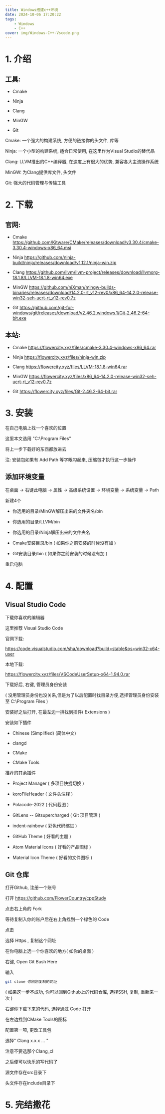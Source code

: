 ```yaml
---
title: Windows搭建c++环境
date: 2024-10-06 17:20:22
tags:
    - Windows
    - C++
cover: img/Windows-C++-Vscode.png
---
```


# 1. 介绍
## 工具:
- Cmake

- Ninja

- Clang

- MinGW

- Git

Cmake: 一个强大的构建系统, 方便的链接你的头文件, 库等

Ninja: 一个小型的构建系统, 适合日常使用, 在这里作为Visual Studio的替代品

Clang: LLVM推出的C++编译器, 在速度上有很大的优势, 兼容各大主流操作系统

MinGW: 为Clang提供库文件, 头文件

Git: 强大的代码管理与传输工具

# 2. 下载
## 官网:
- Cmake
https://github.com/Kitware/CMake/releases/download/v3.30.4/cmake-3.30.4-windows-x86_64.msi

- Ninja
https://github.com/ninja-build/ninja/releases/download/v1.12.1/ninja-win.zip

- Clang
https://github.com/llvm/llvm-project/releases/download/llvmorg-18.1.8/LLVM-18.1.8-win64.exe

- MinGW
https://github.com/niXman/mingw-builds-binaries/releases/download/14.2.0-rt_v12-rev0/x86_64-14.2.0-release-win32-seh-ucrt-rt_v12-rev0.7z

- Git
https://github.com/git-for-windows/git/releases/download/v2.46.2.windows.1/Git-2.46.2-64-bit.exe

## 本站:

- Cmake
https://flowercity.xyz/files/cmake-3.30.4-windows-x86_64.rar

- Ninja
https://flowercity.xyz/files/ninja-win.zip

- Clang
https://flowercity.xyz/files/LLVM-18.1.8-win64.rar

- MinGW
https://flowercity.xyz/files/x86_64-14.2.0-release-win32-seh-ucrt-rt_v12-rev0.7z

- Git
https://flowercity.xyz/files/Git-2.46.2-64-bit.rar

# 3. 安装
在自己电脑上找一个喜欢的位置

这里本文选用 "C:\Program Files"

将上一步下载好的东西都放进去

注: 安装包如果有 Add Path 等字眼勾起来, 压缩包才执行这一步操作

## 添加环境变量

在桌面 -> 右键此电脑 -> 属性 -> 高级系统设置 -> 环境变量 -> 系统变量 -> Path

新建4个

- 你选用的目录/MinGW解压出来的文件夹名/bin

- 你选用的目录/LLVM/bin

- 你选用的目录/Ninja解压出来的文件夹名

- Cmake安装目录/bin ( 如果你之前安装的时候没有加 )

- Git安装目录/bin ( 如果你之前安装的时候没有加 )

重启电脑

# 4. 配置

## Visual Studio Code

下载你喜欢的编辑器

这里推荐 Visual Studio Code

官网下载:

https://code.visualstudio.com/sha/download?build=stable&os=win32-x64-user

本地下载:

https://flowercity.xyz/files/VSCodeUserSetup-x64-1.94.0.rar

下载好后, 右键, 管理员身份安装

( 没用管理员身份也没关系,但是为了以后配置时找目录方便,选择管理员身份安装至 C:\Program Files )

安装好之后打开, 在最左边一排找到插件( Extensions )

安装如下插件

- Chinese (Simplified) (简体中文)

- clangd

- CMake

- CMake Tools

推荐的其余插件

- Project Manager ( 多项目快捷切换 )

- koroFileHeader ( 文件头注释 )

- Polacode-2022 ( 代码截图 )

- GitLens -- Gitsupercharged ( Git 项目管理 )

- indent-rainbow ( 彩色代码缩进 )

- GitHub Theme ( 好看的主题 )

- Atom Material Icons ( 好看的产品图标 )

- Material Icon Theme ( 好看的文件图标 )

## Git 仓库

打开Github, 注册一个账号

打开 https://github.com/FlowerCountry/cppStudy

点击右上角的 Fork

等待复制入你的账户后在右上角找到一个绿色的 Code

点击

选择 Https , 复制这个网址

在你电脑上选一个你喜欢的地方( 如你的桌面 )

右键, Open Git Bush Here

输入

``` bash
git clone 你刚刚复制的网址
```

( 如果这一步不成功, 你可以回到Github上的代码仓库, 选择SSH, 复制, 重新来一次 )

右键你下载下来的代码, 选择通过 Code 打开

在左边找到CMake Tools的图标

配置第一项, 更改工具包

选择" Clang x.x.x ... "

注意不要选那个Clang_cl

之后便可以快乐的写代码了

源文件存在src目录下

头文件存在include目录下

# 5. 完结撒花